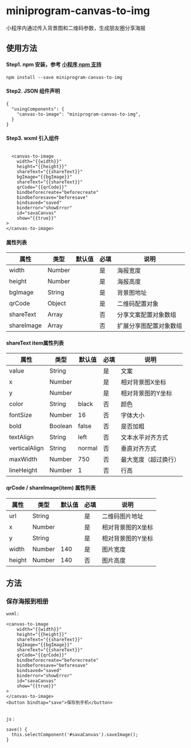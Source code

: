 # miniprogram-canvas-to-img


小程序内通过传入背景图和二维码参数，生成朋友圈分享海报


## 使用方法

#### Step1. npm 安装，参考 [小程序 npm 支持](https://developers.weixin.qq.com/miniprogram/dev/devtools/npm.html)

```
npm install --save miniprogram-canvas-to-img
```

#### Step2. JSON 组件声明

```
{
  "usingComponents": {
    "canvas-to-image": "miniprogram-canvas-to-img",
  }
}
```

#### Step3. wxml 引入组件

```

  <canvas-to-image 
    width="{{width}}"
    height="{{height}}"
    shareText="{{shareText}}"
    bgImage="{{bgImage}}" 
    shareText="{{shareText}}" 
    qrCode="{{qrCode}}"
    bindbeforecreate="beforecreate"
    bindbeforesave="beforesave" 
    bindsaved="saved"
    binderror="showError"
    id="savaCanvas"
    show="{{true}}" 
>
</canvas-to-image>

```

#### 属性列表

| 属性            | 类型    | 默认值  | 必填 | 说明                   |
| --------------- | ------- | ------- | ---- | ---------------------- |
| width           | Number  |         | 是  | 海报宽度           |
| height           | Number  |         | 是   | 海报高度           |
| bgImage           | String  |         | 是   | 背景图地址           |
| qrCode           | Object  |         | 是  | 二维码配置对象           |
| shareText           | Array  |         | 否   | 分享文案配置对象数组        |
| shareImage           | Array  |         | 否   | 扩展分享图配置对象数组           |


#### shareText  item属性列表

| 属性            | 类型    | 默认值  | 必填 | 说明                   |
| --------------- | ------- | ------- | ---- | ---------------------- |
| value           | String  |         | 是  | 文案           |
| x           | Number  |         | 是   | 相对背景图X坐标           |
| y           | Number  |         | 是   | 相对背景图的Y坐标      |
| color           | String  |      black   | 否  | 颜色           |
| fontSize           | Number  |      16   | 否   | 字体大小        |
| bold           | Boolean  |      false   | 否   | 是否加粗           |
| textAlign           | String  |     left    | 否   | 文本水平对齐方式          |
| verticalAlign           | String  |    normal     | 否   | 垂直对齐方式           |
| maxWidth           | Number  |      750   | 否   | 最大宽度（超过换行）           |
| lineHeight           | Number  |     1    | 否   | 行高           |


#### qrCode / shareImage(item) 属性列表

| 属性            | 类型    | 默认值  | 必填 | 说明                   |
| --------------- | ------- | ------- | ---- | ---------------------- |
| url           | String  |         | 是  | 二维码图片地址           |
| x          | Number  |         | 是   | 相对背景图的X坐标         |
| y           | String  |         | 是   | 相对背景图的Y坐标     |
| width           | Number  | 140        | 是  | 图片宽度           |
| height           | Number  |     140    | 否   | 图片高度        |



## 方法

### 保存海报到相册

```
wxml:

<canvas-to-image 
    width="{{width}}"
    height="{{height}}"
    shareText="{{shareText}}"
    bgImage="{{bgImage}}" 
    shareText="{{shareText}}" 
    qrCode="{{qrCode}}"
    bindbeforecreate="beforecreate"
    bindbeforesave="beforesave" 
    bindsaved="saved"
    binderror="showError"
    id="savaCanvas"
    show="{{true}}" 
>
</canvas-to-image>
<button bindtap="save">保存到手机</button>


js：

save() {
  this.selectComponent('#savaCanvas').saveImage();
}

```


